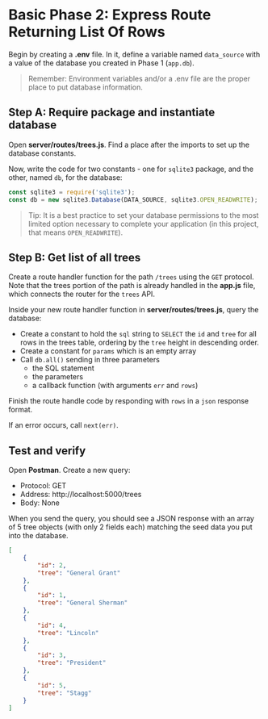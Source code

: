 # Basic Phase 2: Express Route Returning List Of Rows

Begin by creating a __.env__ file. In it, define a variable named `data_source`
with a value of the database you created in Phase 1 (`app.db`).

> Remember: Environment variables and/or a .env file are the proper place to
> put database information.

## Step A: Require package and instantiate database

Open __server/routes/trees.js__. Find a place after the imports to set up the
database constants.

Now, write the code for two constants - one for `sqlite3` package, and the
other, named `db`, for the database:

```javascript
const sqlite3 = require('sqlite3');
const db = new sqlite3.Database(DATA_SOURCE, sqlite3.OPEN_READWRITE);
```

> Tip: It is a best practice to set your database permissions to the most
> limited option necessary to complete your application (in this project, that
> means `OPEN_READWRITE`).

## Step B: Get list of all trees

Create a route handler function for the path `/trees` using the `GET` protocol.
Note that the trees portion of the path is already handled in the __app.js__
file, which connects the router for the `trees` API.

Inside your new route handler function in __server/routes/trees.js__, query the
database:

* Create a constant to hold the `sql` string to `SELECT` the `id` and `tree` for
  all rows in the trees table, ordering by the `tree` height in descending
  order.
* Create a constant for `params` which is an empty array
* Call `db.all()` sending in three parameters
  * the SQL statement
  * the parameters
  * a callback function (with arguments `err` and `rows`)

Finish the route handle code by responding with `rows` in a `json` response
format.

If an error occurs, call `next(err)`.

## Test and verify

Open **Postman**. Create a new query:

* Protocol: GET
* Address: http://localhost:5000/trees
* Body: None

When you send the query, you should see a JSON response with an array of 5 tree
objects (with only 2 fields each) matching the seed data you put into the
database.

```json
[
    {
        "id": 2,
        "tree": "General Grant"
    },
    {
        "id": 1,
        "tree": "General Sherman"
    },
    {
        "id": 4,
        "tree": "Lincoln"
    },
    {
        "id": 3,
        "tree": "President"
    },
    {
        "id": 5,
        "tree": "Stagg"
    }
]
```